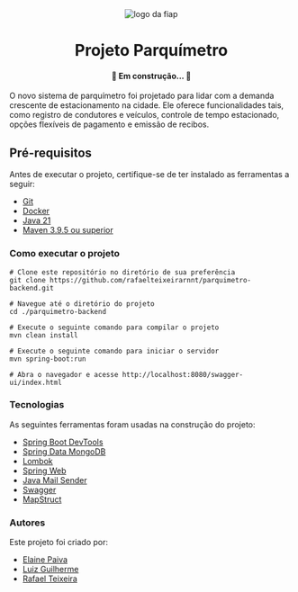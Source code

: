 <div style="text-align: center">
  <img src="https://upload.wikimedia.org/wikipedia/commons/d/d4/Fiap-logo-novo.jpg" alt="logo da fiap"/>
</div>

<h1 align="center">Projeto Parquímetro</h1>
<h4 align="center"> 
	🚀 Em construção... 🚧
</h4>

O novo sistema de parquímetro foi projetado para lidar com a demanda crescente de estacionamento na
cidade. Ele oferece funcionalidades tais, como registro de condutores e veículos, controle de tempo estacionado,
opções flexíveis de pagamento e emissão de recibos.

## Pré-requisitos

Antes de executar o projeto, certifique-se de ter instalado as ferramentas a seguir:

* [Git](https://www.git-scm.com/downloads)
* [Docker](https://docs.docker.com/get-docker/)
* [Java 21](https://www.oracle.com/java/technologies/javase/jdk21-archive-downloads.html)
* [Maven 3.9.5 ou superior](https://maven.apache.org/download.cgi)

### Como executar o projeto

```
# Clone este repositório no diretório de sua preferência
git clone https://github.com/rafaelteixeirarnnt/parquimetro-backend.git

# Navegue até o diretório do projeto
cd ./parquimetro-backend

# Execute o seguinte comando para compilar o projeto 
mvn clean install

# Execute o seguinte comando para iniciar o servidor
mvn spring-boot:run

# Abra o navegador e acesse http://localhost:8080/swagger-ui/index.html
```

### Tecnologias

As seguintes ferramentas foram usadas na construção do projeto:

- [Spring Boot DevTools](https://docs.spring.io/spring-boot/docs/1.5.16.RELEASE/reference/html/using-boot-devtools.html)
- [Spring Data MongoDB](https://spring.io/projects/spring-data-mongodb/)
- [Lombok](https://projectlombok.org/)
- [Spring Web](https://docs.spring.io/spring-framework/reference/web.html)
- [Java Mail Sender](https://docs.spring.io/spring-framework/docs/current/javadoc-api/org/springframework/mail/javamail/JavaMailSender.html)
- [Swagger](https://swagger.io/tools/swagger-ui/)
- [MapStruct](https://mapstruct.org/)

### Autores

Este projeto foi criado por:

* [Elaine Paiva](https://www.linkedin.com/in/elainepaiva/)
* [Luiz Guilherme](https://www.linkedin.com/in/lzguilhermecp/)
* [Rafael Teixeira](https://www.linkedin.com/in/rafael-teixeira-79161ab6/)
